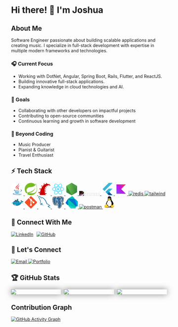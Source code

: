 # Hi there! 👋 I'm Joshua

## About Me
Software Engineer passionate about building scalable applications and creating music. I specialize in full-stack development with expertise in multiple modern frameworks and technologies.

### 🎧 Current Focus
- Working with DotNet, Angular, Spring Boot, Rails, Flutter, and ReactJS.
- Building innovative full-stack applications.
- Expanding knowledge in cloud technologies and AI.

### 🎯 Goals
- Collaborating with other developers on impactful projects
- Contributing to open-source communities
- Continuous learning and growth in software development

### 🎵 Beyond Coding
- Music Producer
- Pianist & Guitarist
- Travel Enthusiast

## ⚡️ Tech Stack
<p align="left">
    <a href="https://www.java.com" target="_blank" rel="noreferrer" title="Java - A versatile, class-based, object-oriented programming language designed for portability and security">
        <img src="https://raw.githubusercontent.com/devicons/devicon/master/icons/java/java-original.svg" alt="java" width="40" height="40"/>
    </a>
    <a href="https://spring.io/projects/spring-boot" target="_blank" rel="noreferrer" title="Spring Boot - A powerful and lightweight framework that makes it easy to create production-grade Spring-based applications">
        <img src="https://raw.githubusercontent.com/devicons/devicon/master/icons/spring/spring-original.svg" alt="spring" width="40" height="40"/>
    </a>
    <a href="https://rubyonrails.org" target="_blank" rel="noreferrer" title="Ruby on Rails - A full-stack web framework that follows convention over configuration principle">
        <img src="https://raw.githubusercontent.com/devicons/devicon/master/icons/rails/rails-plain.svg" alt="rails" width="40" height="40"/>
    </a>
    <a href="https://reactjs.org" target="_blank" rel="noreferrer" title="React - A JavaScript library for building user interfaces with reusable components">
        <img src="https://raw.githubusercontent.com/devicons/devicon/master/icons/react/react-original.svg" alt="react" width="40" height="40"/>
    </a>
    <a href="https://nodejs.org" target="_blank" rel="noreferrer" title="Node.js - A JavaScript runtime built on Chrome's V8 engine for server-side execution">
        <img src="https://raw.githubusercontent.com/devicons/devicon/master/icons/nodejs/nodejs-original.svg" alt="nodejs" width="40" height="40"/>
    </a>
    <a href="https://expressjs.com" target="_blank" rel="noreferrer" title="Express - Fast, unopinionated, minimalist web framework for Node.js">
        <img src="https://www.vectorlogo.zone/logos/expressjs/expressjs-icon.svg" alt="express" width="40" height="40" style="filter: invert(1)"/>
    </a>
    <a href="https://flutter.dev" target="_blank" rel="noreferrer" title="Flutter - Google's UI toolkit for building natively compiled applications">
        <img src="https://raw.githubusercontent.com/devicons/devicon/master/icons/flutter/flutter-original.svg" alt="flutter" width="40" height="40"/>
    </a>
    <a href="https://kotlinlang.org" target="_blank" rel="noreferrer" title="Kotlin - A modern programming language that makes developers happier. Used for Android development">
        <img src="https://raw.githubusercontent.com/devicons/devicon/master/icons/kotlin/kotlin-original.svg" alt="kotlin" width="40" height="40"/>
    </a>
    <a href="https://redis.io" target="_blank" rel="noreferrer" title="Redis - An open-source, in-memory data structure store used as database, cache, and message broker">
        <img src="https://www.vectorlogo.zone/logos/redis/redis-icon.svg" alt="redis" width="40" height="40"/>
    </a>
    <a href="https://tailwindcss.com" target="_blank" rel="noreferrer" title="Tailwind CSS - A utility-first CSS framework packed with classes that can be composed to build any design">
        <img src="https://www.vectorlogo.zone/logos/tailwindcss/tailwindcss-icon.svg" alt="tailwind" width="40" height="40"/>
    </a>
    <a href="https://www.docker.com" target="_blank" rel="noreferrer" title="Docker - A platform for developing, shipping, and running applications in containers">
        <img src="https://raw.githubusercontent.com/devicons/devicon/master/icons/docker/docker-original.svg" alt="docker" width="40" height="40"/>
    </a>
    <a href="https://git-scm.com" target="_blank" rel="noreferrer" title="Git - A distributed version control system for tracking changes in source code">
        <img src="https://raw.githubusercontent.com/devicons/devicon/master/icons/git/git-original.svg" alt="git" width="40" height="40"/>
    </a>
    <a href="https://www.mysql.com" target="_blank" rel="noreferrer" title="MySQL - The world's most popular open-source relational database management system">
        <img src="https://raw.githubusercontent.com/devicons/devicon/master/icons/mysql/mysql-original.svg" alt="mysql" width="40" height="40"/>
    </a>
    <a href="https://www.postgresql.org" target="_blank" rel="noreferrer" title="PostgreSQL - A powerful, open-source object-relational database system">
        <img src="https://raw.githubusercontent.com/devicons/devicon/master/icons/postgresql/postgresql-original.svg" alt="postgresql" width="40" height="40"/>
    </a>
    <a href="https://dart.dev" target="_blank" rel="noreferrer" title="Dart - A client-optimized language for fast apps on multiple platforms">
        <img src="https://raw.githubusercontent.com/devicons/devicon/master/icons/dart/dart-original.svg" alt="dart" width="40" height="40"/>
    </a>
    <a href="https://www.postman.com" target="_blank" rel="noreferrer" title="Postman - A popular API platform for building and using APIs">
        <img src="https://www.vectorlogo.zone/logos/getpostman/getpostman-icon.svg" alt="postman" width="40" height="40"/>
    </a>
    <a href="https://www.linux.org" target="_blank" rel="noreferrer" title="Linux - An open-source operating system kernel powering millions of devices">
        <img src="https://raw.githubusercontent.com/devicons/devicon/master/icons/linux/linux-original.svg" alt="linux" width="40" height="40"/>
    </a>
</p>

## 🤝 Connect With Me
<p align="left">
<p style="display: flex; gap: 10px;">
    <a href="https://www.linkedin.com/in/pavan-kumar-g-906a/"><img src="https://img.shields.io/badge/LinkedIn-0077B5?style=for-the-badge&logo=linkedin&logoColor=white" alt="LinkedIn"/></a>
    <a href="https://github.com/Joshuapavan"><img src="https://img.shields.io/badge/GitHub-100000?style=for-the-badge&logo=github&logoColor=white" alt="GitHub"/></a>
    <!-- <a href="https://twitter.com/joshua12739162"><img src="https://img.shields.io/badge/Twitter-1DA1F2?style=for-the-badge&logo=twitter&logoColor=white" alt="Twitter"/></a>
    <a href="https://www.facebook.com/JoshuaPavan.G"><img src="https://img.shields.io/badge/Facebook-1877F2?style=for-the-badge&logo=facebook&logoColor=white" alt="Facebook"/></a> -->
</p>
</p>

## 💬 Let's Connect
<p align="left">
    <a href="mailto:joshuapavan35@gmail.com">
        <img src="https://img.shields.io/badge/Email-D14836?style=for-the-badge&logo=gmail&logoColor=white" alt="Email"/>
    </a>
    <a href="https://joshuapavan.vercel.app">
        <img src="https://img.shields.io/badge/Portfolio-000000?style=for-the-badge&logo=vercel&logoColor=white" alt="Portfolio"/>
    </a>
</p>

## 🏆 GitHub Stats
<p align="center" style="display: flex; justify-content: space-between; gap: 10px;">
    <img src="https://github-readme-stats.vercel.app/api?username=Joshuapavan&show_icons=true&theme=radical&hide_border=true&border_radius=10&bg_color=0D1117&title_color=C9D1D9&text_color=8B949E&icon_color=58A6FF" width="32%" style="box-shadow: 0 0 20px rgba(0,0,0,0.5);" />
    <img src="https://github-readme-stats.vercel.app/api/top-langs/?username=Joshuapavan&layout=compact&theme=radical&hide_border=true&border_radius=10&bg_color=0D1117&title_color=C9D1D9&text_color=8B949E" width="32%" style="box-shadow: 0 0 20px rgba(0,0,0,0.5);" />
    <img src="https://streak-stats.demolab.com/?user=Joshuapavan&theme=radical&hide_border=true&border_radius=10&background=0D1117&ring=58A6FF&fire=58A6FF&currStreakLabel=58A6FF" width="32%" style="box-shadow: 0 0 20px rgba(0,0,0,0.5);" />
</p>

## Contribution Graph
[![GitHub Activity Graph](https://github-readme-activity-graph.vercel.app/graph?username=Joshuapavan&theme=react-dark)](https://github.com/Joshuapavan)


